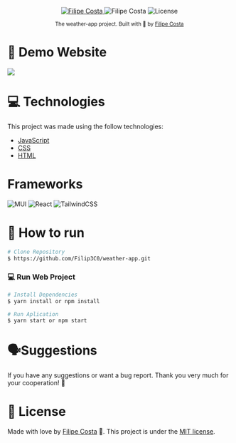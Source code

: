
<p align="center">	
   <a href="https://www.linkedin.com/in/filipe-costa-nascimento/">
      <img alt="Filipe Costa" src="https://img.shields.io/badge/-Filip3C0-000?style=flat&logo=Linkedin&logoColor=white" />
   </a>

  <a aria-label="">
   <img alt="Filipe Costa" src="https://img.shields.io/badge/-Filip3C0-000?style=flat&logo=github&logoColor=white" />
  </a>
  
  <img alt="License" src="https://img.shields.io/badge/license-MIT-000">
  
</p>


<div align="center">
  <sub>The weather-app
 project. Built with 💜  by
    <a href="https://github.com/Filip3C0">Filipe Costa</a>
  </sub>
</div>








# :eyes: Demo Website
 <img src="https://github.com/Filip3C0/weather-app/blob/master/src/assets/gif.gif">

# :computer: Technologies
This project was made using the follow technologies:
 
* <a href="https://www.javascript.com/"> JavaScript  </a> 
* <a href="https://developer.mozilla.org/pt-BR/docs/Web/CSS"> CSS  </a> 
* <a href="https://html.com/">  HTML </a> 

    
# Frameworks 
![MUI](https://img.shields.io/badge/MUI-%230081CB.svg?style=for-the-badge&logo=mui&logoColor=white)
![React](https://img.shields.io/badge/react-%2320232a.svg?style=for-the-badge&logo=react&logoColor=%2361DAFB)
![TailwindCSS](https://img.shields.io/badge/tailwindcss-%2338B2AC.svg?style=for-the-badge&logo=tailwind-css&logoColor=white)



# :construction_worker: How to run
```bash
# Clone Repository
$ https://github.com/Filip3C0/weather-app.git
```

### 💻 Run Web Project

```bash
# Install Dependencies
$ yarn install or npm install

# Run Aplication
$ yarn start or npm start 
```


#  🗣Suggestions 
If you have any suggestions or want a bug report. Thank you very much for your cooperation! 🤝

# :closed_book: License



Made with love by [Filipe Costa](https://github.com/Filip3C0) 🚀.
This project is under the [MIT license](./LICENSE).



